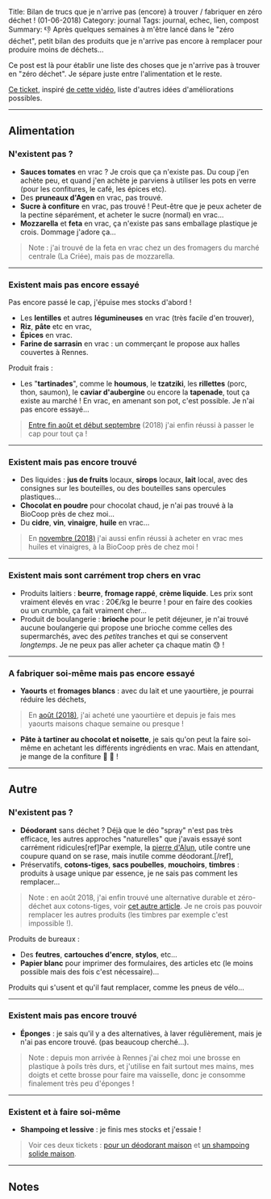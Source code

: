 Title: Bilan de trucs que je n'arrive pas (encore) à trouver / fabriquer en zéro déchet ! (01-06-2018)
Category: journal
Tags: journal, echec, lien, compost
Summary: :-1: Après quelques semaines à m'être lancé dans le "zéro déchet", petit bilan des produits que je n'arrive pas encore à remplacer pour produire moins de déchets…

Ce post est là pour établir une liste des choses que je n'arrive pas à trouver en "zéro déchet".
Je sépare juste entre l'alimentation et le reste.

[Ce ticket](https://github.com/Naereen/Objectif-Zero-Dechet-2018/issues/23), inspiré [de cette vidéo](https://www.youtube.com/watch?v=M-7EHRFwsJU), liste d'autres idées d'améliorations possibles.

---

## Alimentation

### N'existent pas ?

- **Sauces tomates** en vrac ? Je crois que ça n'existe pas. Du coup j'en achète peu, et quand j'en achète je parviens à utiliser les pots en verre (pour les confitures, le café, les épices etc).
- Des **pruneaux d'Agen** en vrac, pas trouvé.
- **Sucre à confiture** en vrac, pas trouvé ! Peut-être que je peux acheter de la pectine séparément, et acheter le sucre (normal) en vrac…
- **Mozzarella** et **feta** en vrac, ça n'existe pas sans emballage plastique je crois. Dommage j'adore ça…

> Note : j'ai trouvé de la feta en vrac chez un des fromagers du marché centrale (La Criée), mais pas de mozzarella.

---

### Existent mais pas encore essayé

Pas encore passé le cap, j'épuise mes stocks d'abord !

- Les **lentilles** et autres **légumineuses** en vrac (très facile d'en trouver),
- **Riz**, **pâte** etc en vrac,
- **Épices** en vrac.
- **Farine de sarrasin** en vrac : un commerçant le propose aux halles couvertes à Rennes.

Produit frais :

- Les "**tartinades**", comme le **houmous**, le **tzatziki**, les **rillettes** (porc, thon, saumon), le **caviar d'aubergine** ou encore la **tapenade**, tout ça existe au marché ! En vrac, en amenant son pot, c'est possible. Je n'ai pas encore essayé…

> [Entre fin août et début septembre](trois-semaines-a-rennes-fin-aout-03-09-2018.html) (2018) j'ai enfin réussi à passer le cap pour tout ça !

---

### Existent mais pas encore trouvé

- Des liquides : **jus de fruits** locaux, **sirops** locaux, **lait** local, avec des consignes sur les bouteilles, ou des bouteilles sans opercules plastiques…
- **Chocolat en poudre** pour chocolat chaud, je n'ai pas trouvé à la BioCoop près de chez moi…
- Du **cidre**, **vin**, **vinaigre**, **huile** en vrac…

> En [novembre (2018)](XXX) j'ai aussi enfin réussi à acheter en vrac mes huiles et vinaigres, à la BioCoop près de chez moi !

---

### Existent mais sont carrément trop chers en vrac

- Produits laitiers : **beurre**, **fromage rappé**, **crème liquide**. Les prix sont vraiment élevés en vrac : 20€/kg le beurre ! pour en faire des cookies ou un crumble, ça fait vraiment cher…
- Produit de boulangerie : **brioche** pour le petit déjeuner, je n'ai trouvé aucune boulangerie qui propose une brioche comme celles des supermarchés, avec des *petites* tranches et qui se conservent *longtemps*. Je ne peux pas aller acheter ça chaque matin :sweat: !

---

### A fabriquer soi-même mais pas encore essayé

- **Yaourts** et **fromages blancs** : avec du lait et une yaourtière, je pourrai réduire les déchets,

> En [août (2018)](https://perso.crans.org/besson/zero-dechet/premiers-yaourts-faits-maison-26-08-2018.html), j'ai acheté une yaourtière et depuis je fais mes yaourts maisons chaque semaine ou presque !

- **Pâte à tartiner au chocolat et noisette**, je sais qu'on peut la faire soi-même en achetant les différents ingrédients en vrac. Mais en attendant, je mange de la confiture :apple: :sweet_potato: !

---

## Autre

### N'existent pas ?

- **Déodorant** sans déchet ? Déjà que le déo "spray" n'est pas très efficace, les autres approches "naturelles" que j'avais essayé sont carrément ridicules[ref]Par exemple, la [pierre d'Alun](https://fr.wikipedia.org/wiki/Alun), utile contre une coupure quand on se rase, mais inutile comme déodorant.[/ref],
- Préservatifs, **cotons-tiges**, **sacs poubelles**, **mouchoirs**, **timbres** : produits à usage unique par essence, je ne sais pas comment les remplacer…

> Note : en août 2018, j'ai enfin trouvé une alternative durable et zéro-déchet aux cotons-tiges, voir [cet autre article](enfin-une-solution-zero-dechet-pour-ne-plus-utiliser-de-cotons-tiges-02-09-2018.html).
> Je ne crois pas pouvoir remplacer les autres produits (les timbres par exemple c'est impossible !).

Produits de bureaux :

- Des **feutres**, **cartouches d'encre**, **stylos**, etc…
- **Papier blanc** pour imprimer des formulaires, des articles etc (le moins possible mais des fois c'est nécessaire)…

Produits qui s'usent et qu'il faut remplacer, comme les pneus de vélo…

---

### Existent mais pas encore trouvé

- **Éponges** : je sais qu'il y a des alternatives, à laver régulièrement, mais je n'ai pas encore trouvé. (pas beaucoup cherché…).

> Note : depuis mon arrivée à Rennes j'ai chez moi une brosse en plastique à poils très durs, et j'utilise en fait surtout mes mains, mes doigts et cette brosse pour faire ma vaisselle, donc je consomme finalement très peu d'éponges !

---

### Existent et à faire soi-même

- **Shampoing et lessive** : je finis mes stocks et j'essaie !

> Voir ces deux tickets : [pour un déodorant maison](https://github.com/Naereen/Objectif-Zero-Dechet-2018/issues/18) et [un shampoing solide maison](https://github.com/Naereen/Objectif-Zero-Dechet-2018/issues/19).

---

## Notes
